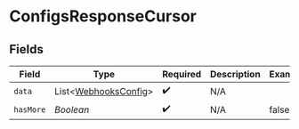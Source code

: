 # ConfigsResponseCursor


## Fields

| Field                                                         | Type                                                          | Required                                                      | Description                                                   | Example                                                       |
| ------------------------------------------------------------- | ------------------------------------------------------------- | ------------------------------------------------------------- | ------------------------------------------------------------- | ------------------------------------------------------------- |
| `data`                                                        | List<[WebhooksConfig](../../models/shared/WebhooksConfig.md)> | :heavy_check_mark:                                            | N/A                                                           |                                                               |
| `hasMore`                                                     | *Boolean*                                                     | :heavy_check_mark:                                            | N/A                                                           | false                                                         |